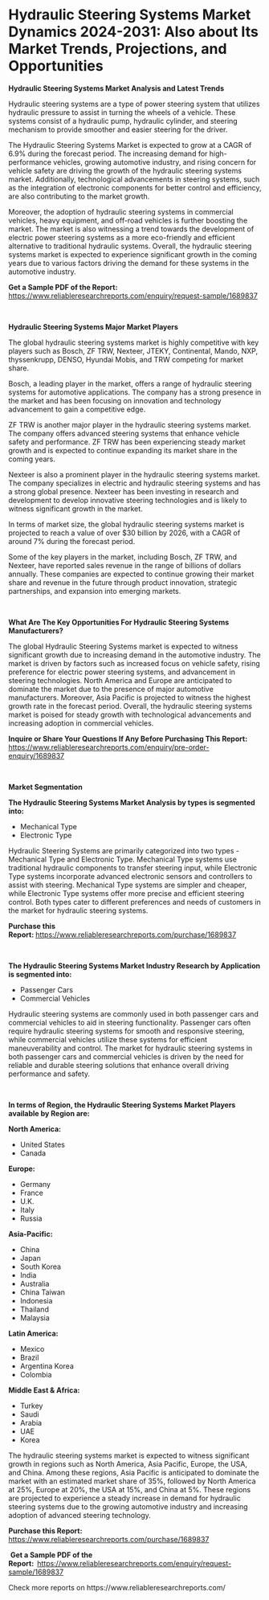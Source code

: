 <p><h1>Hydraulic Steering Systems Market Dynamics 2024-2031: Also about Its Market Trends, Projections, and Opportunities</h1></p><p><strong>Hydraulic Steering Systems Market Analysis and Latest Trends</strong></p>
<p><p>Hydraulic steering systems are a type of power steering system that utilizes hydraulic pressure to assist in turning the wheels of a vehicle. These systems consist of a hydraulic pump, hydraulic cylinder, and steering mechanism to provide smoother and easier steering for the driver.</p><p>The Hydraulic Steering Systems Market is expected to grow at a CAGR of 6.9% during the forecast period. The increasing demand for high-performance vehicles, growing automotive industry, and rising concern for vehicle safety are driving the growth of the hydraulic steering systems market. Additionally, technological advancements in steering systems, such as the integration of electronic components for better control and efficiency, are also contributing to the market growth.</p><p>Moreover, the adoption of hydraulic steering systems in commercial vehicles, heavy equipment, and off-road vehicles is further boosting the market. The market is also witnessing a trend towards the development of electric power steering systems as a more eco-friendly and efficient alternative to traditional hydraulic systems. Overall, the hydraulic steering systems market is expected to experience significant growth in the coming years due to various factors driving the demand for these systems in the automotive industry.</p></p>
<p><strong>Get a Sample PDF of the Report:&nbsp;</strong> <a href="https://www.reliableresearchreports.com/enquiry/request-sample/1689837">https://www.reliableresearchreports.com/enquiry/request-sample/1689837</a></p>
<p>&nbsp;</p>
<p><strong>Hydraulic Steering Systems Major Market Players</strong></p>
<p><p>The global hydraulic steering systems market is highly competitive with key players such as Bosch, ZF TRW, Nexteer, JTEKY, Continental, Mando, NXP, thyssenkrupp, DENSO, Hyundai Mobis, and TRW competing for market share. </p><p>Bosch, a leading player in the market, offers a range of hydraulic steering systems for automotive applications. The company has a strong presence in the market and has been focusing on innovation and technology advancement to gain a competitive edge. </p><p>ZF TRW is another major player in the hydraulic steering systems market. The company offers advanced steering systems that enhance vehicle safety and performance. ZF TRW has been experiencing steady market growth and is expected to continue expanding its market share in the coming years. </p><p>Nexteer is also a prominent player in the hydraulic steering systems market. The company specializes in electric and hydraulic steering systems and has a strong global presence. Nexteer has been investing in research and development to develop innovative steering technologies and is likely to witness significant growth in the market. </p><p>In terms of market size, the global hydraulic steering systems market is projected to reach a value of over $30 billion by 2026, with a CAGR of around 7% during the forecast period. </p><p>Some of the key players in the market, including Bosch, ZF TRW, and Nexteer, have reported sales revenue in the range of billions of dollars annually. These companies are expected to continue growing their market share and revenue in the future through product innovation, strategic partnerships, and expansion into emerging markets.</p></p>
<p>&nbsp;</p>
<p><strong>What Are The Key Opportunities For Hydraulic Steering Systems Manufacturers?</strong></p>
<p><p>The global Hydraulic Steering Systems market is expected to witness significant growth due to increasing demand in the automotive industry. The market is driven by factors such as increased focus on vehicle safety, rising preference for electric power steering systems, and advancement in steering technologies. North America and Europe are anticipated to dominate the market due to the presence of major automotive manufacturers. Moreover, Asia Pacific is projected to witness the highest growth rate in the forecast period. Overall, the hydraulic steering systems market is poised for steady growth with technological advancements and increasing adoption in commercial vehicles.</p></p>
<p><strong>Inquire or Share Your Questions If Any Before Purchasing This Report:</strong> <a href="https://www.reliableresearchreports.com/enquiry/pre-order-enquiry/1689837">https://www.reliableresearchreports.com/enquiry/pre-order-enquiry/1689837</a></p>
<p>&nbsp;</p>
<p><strong>Market Segmentation</strong></p>
<p><strong>The Hydraulic Steering Systems Market Analysis by types is segmented into:</strong></p>
<p><ul><li>Mechanical Type</li><li>Electronic Type</li></ul></p>
<p><p>Hydraulic Steering Systems are primarily categorized into two types - Mechanical Type and Electronic Type. Mechanical Type systems use traditional hydraulic components to transfer steering input, while Electronic Type systems incorporate advanced electronic sensors and controllers to assist with steering. Mechanical Type systems are simpler and cheaper, while Electronic Type systems offer more precise and efficient steering control. Both types cater to different preferences and needs of customers in the market for hydraulic steering systems.</p></p>
<p><strong>Purchase this Report:&nbsp;</strong><a href="https://www.reliableresearchreports.com/purchase/1689837">https://www.reliableresearchreports.com/purchase/1689837</a></p>
<p>&nbsp;</p>
<p><strong>The Hydraulic Steering Systems Market Industry Research by Application is segmented into:</strong></p>
<p><ul><li>Passenger Cars</li><li>Commercial Vehicles</li></ul></p>
<p><p>Hydraulic steering systems are commonly used in both passenger cars and commercial vehicles to aid in steering functionality. Passenger cars often require hydraulic steering systems for smooth and responsive steering, while commercial vehicles utilize these systems for efficient maneuverability and control. The market for hydraulic steering systems in both passenger cars and commercial vehicles is driven by the need for reliable and durable steering solutions that enhance overall driving performance and safety.</p></p>
<p>&nbsp;</p>
<p><strong>In terms of Region, the Hydraulic Steering Systems Market Players available by Region are:</strong></p>
<p>
    <p> <strong> North America: </strong>
        <ul>
            <li>United States</li>
            <li>Canada</li>
        </ul>
        </p> 
    <p> <strong> Europe: </strong>
        <ul>
            <li>Germany</li>
            <li>France</li>
            <li>U.K.</li>
            <li>Italy</li>
            <li>Russia</li>
        </ul>
        </p> 
    <p> <strong> Asia-Pacific: </strong>
        <ul>
            <li>China</li>
            <li>Japan</li>
            <li>South Korea</li>
            <li>India</li>
            <li>Australia</li>
            <li>China Taiwan</li>
            <li>Indonesia</li>
            <li>Thailand</li>
            <li>Malaysia</li>
        </ul>
        </p> 
    <p> <strong> Latin America: </strong>
        <ul>
            <li>Mexico</li>
            <li>Brazil</li>
            <li>Argentina Korea</li>
            <li>Colombia</li>
        </ul>
        </p> 
    <p> <strong> Middle East & Africa: </strong>
        <ul>
            <li>Turkey</li>
            <li>Saudi</li>
            <li>Arabia</li>
            <li>UAE</li>
            <li>Korea</li>
        </ul>
    </p>
    </p>
<p><p>The hydraulic steering systems market is expected to witness significant growth in regions such as North America, Asia Pacific, Europe, the USA, and China. Among these regions, Asia Pacific is anticipated to dominate the market with an estimated market share of 35%, followed by North America at 25%, Europe at 20%, the USA at 15%, and China at 5%. These regions are projected to experience a steady increase in demand for hydraulic steering systems due to the growing automotive industry and increasing adoption of advanced steering technology.</p></p>
<p><strong>Purchase this Report: </strong><a href="https://www.reliableresearchreports.com/purchase/1689837">https://www.reliableresearchreports.com/purchase/1689837</a></p>
<p>&nbsp;<strong>Get a Sample PDF of the Report:&nbsp;&nbsp;</strong><a href="https://www.reliableresearchreports.com/enquiry/request-sample/1689837">https://www.reliableresearchreports.com/enquiry/request-sample/1689837</a></p>
<p><strong></strong></p>
<p>Check more reports on https://www.reliableresearchreports.com/</p>